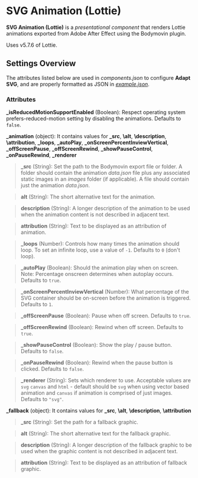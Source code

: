 # SVG Animation (Lottie)

**SVG Animation (Lottie)** is a *presentational component* that renders Lottie animations exported from Adobe After Effect using the Bodymovin plugin.

Uses v5.7.6 of Lottie.

## Settings Overview

The attributes listed below are used in *components.json* to configure **Adapt SVG**, and are properly formatted as JSON in [*example.json*](https://github.com/deltanet/adapt-svg-animation-lottie/blob/master/example.json).

### Attributes


**\_isReducedMotionSupportEnabled** (Boolean): Respect operating system prefers-reduced-motion setting by disabling the animations. Defaults to `false`.

**\_animation** (object): It contains values for **\_src**, **\alt**, **\description**, **\attribution**, **\_loops**, **\_autoPlay**, **\_onScreenPercentInviewVertical**, **\_offScreenPause**, **\_offScreenRewind**, **\_showPauseControl**, **\_onPauseRewind**, **\_renderer**

>**\_src** (String): Set the path to the Bodymovin export file or folder. A folder should contain the animation *data.json* file plus any associated static images in an *images* folder (if applicable). A file should contain just the animation *data.json*.

>**alt** (String): The short alternative text for the animation.

>**description** (String): A longer description of the animation to be used when the animation content is not described in adjacent text.

>**attribution** (String): Text to be displayed as an attribution of animation.

>**\_loops** (Number): Controls how many times the animation should loop. To set an infinite loop, use a value of `-1`. Defaults to `0` (don't loop).

>**\_autoPlay** (Boolean): Should the animation play when on screen. Note: Percentage onscreen determines when autoplay occurs. Defaults to `true`.

>**\_onScreenPercentInviewVertical** (Number): What percentage of the SVG container should be on-screen before the animation is triggered. Defaults to `1`.

>**\_offScreenPause** (Boolean): Pause when off screen. Defaults to `true`.

>**\_offScreenRewind** (Boolean): Rewind when off screen. Defaults to `true`.

>**\_showPauseControl** (Boolean): Show the play / pause button. Defaults to `false`.

>**\_onPauseRewind** (Boolean): Rewind when the pause button is clicked. Defaults to `false`.

>**\_renderer** (String): Sets which renderer to use. Acceptable values are `svg` `canvas` and `html` - default should be `svg` when using vector based animation and `canvas` if animation is comprised of just images. Defaults to `"svg"`.

**\_fallback** (object): It contains values for **\_src**, **\alt**, **\description**, **\attribution**

>**\_src** (String): Set the path for a fallback graphic.  

>**alt** (String): The short alternative text for the fallback graphic.

>**description** (String): A longer description of the fallback graphic to be used when the graphic content is not described in adjacent text.

>**attribution** (String): Text to be displayed as an attribution of fallback graphic.
